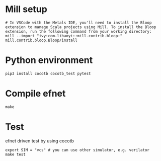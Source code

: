 # Mill setup
```shell
# In VSCode with the Metals IDE, you'll need to install the Bloop extension to manage Scala projects using Mill. To install the Bloop extension, run the following command from your working directory:
mill --import "ivy:com.lihaoyi::mill-contrib-bloop:" mill.contrib.bloop.Bloop/install
```

# Python environment
```shell
pip3 install cocotb cocotb_test pytest
```

# Compile efnet
```shell
make
```

# Test
efnet driven test by using cocotb

```shell
export SIM = "vcs" # you can use other simulator, e.g. verilator
make test
```